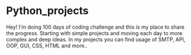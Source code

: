# Python_projects
Hey! I'm doing 100 days of coding challenge and this is my place to share the progress.
Starting with simple projects and moving each day to more complex and deep ideas.
In my projects you can find usage of SMTP, API, OOP, GUI, CSS, HTML and more..
